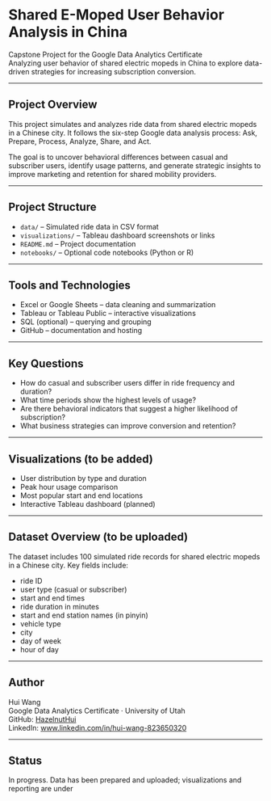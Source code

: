 # Shared E-Moped User Behavior Analysis in China

Capstone Project for the Google Data Analytics Certificate  
Analyzing user behavior of shared electric mopeds in China to explore data-driven strategies for increasing subscription conversion.

---

## Project Overview

This project simulates and analyzes ride data from shared electric mopeds in a Chinese city. It follows the six-step Google data analysis process: Ask, Prepare, Process, Analyze, Share, and Act.

The goal is to uncover behavioral differences between casual and subscriber users, identify usage patterns, and generate strategic insights to improve marketing and retention for shared mobility providers.

---

## Project Structure

- `data/` – Simulated ride data in CSV format  
- `visualizations/` – Tableau dashboard screenshots or links  
- `README.md` – Project documentation  
- `notebooks/` – Optional code notebooks (Python or R)

---

## Tools and Technologies

- Excel or Google Sheets – data cleaning and summarization  
- Tableau or Tableau Public – interactive visualizations  
- SQL (optional) – querying and grouping  
- GitHub – documentation and hosting

---

## Key Questions

- How do casual and subscriber users differ in ride frequency and duration?  
- What time periods show the highest levels of usage?  
- Are there behavioral indicators that suggest a higher likelihood of subscription?  
- What business strategies can improve conversion and retention?

---

## Visualizations (to be added)

- User distribution by type and duration  
- Peak hour usage comparison  
- Most popular start and end locations  
- Interactive Tableau dashboard (planned)

---

## Dataset Overview (to be uploaded)

The dataset includes 100 simulated ride records for shared electric mopeds in a Chinese city. Key fields include:
- ride ID  
- user type (casual or subscriber)  
- start and end times  
- ride duration in minutes  
- start and end station names (in pinyin)  
- vehicle type  
- city  
- day of week  
- hour of day

---

## Author

Hui Wang  
Google Data Analytics Certificate · University of Utah  
GitHub: [HazelnutHui](https://github.com/HazelnutHui)  
LinkedIn: www.linkedin.com/in/hui-wang-823650320

---

## Status

In progress. Data has been prepared and uploaded; visualizations and reporting are under

